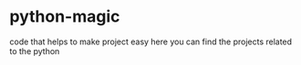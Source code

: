 # python-magic
code that helps to make project easy
here you can find the projects related to the python
